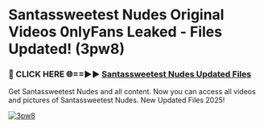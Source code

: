 # Santassweetest Nudes Original Videos 0nlyFans Leaked - Files Updated! (3pw8)

<h3>🔴 CLICK HERE 🌐==►► <a href="https://tinyurl.com/y5r63du9" rel="nofollow">Santassweetest Nudes Updated Files</a></h3>

Get Santassweetest Nudes and all content. Now you can access all videos and pictures of Santassweetest Nudes. New Updated Files 2025!

[![3pw8](https://i.imgur.com/UVo9nyh.gif)](https://tinyurl.com/y5r63du9)